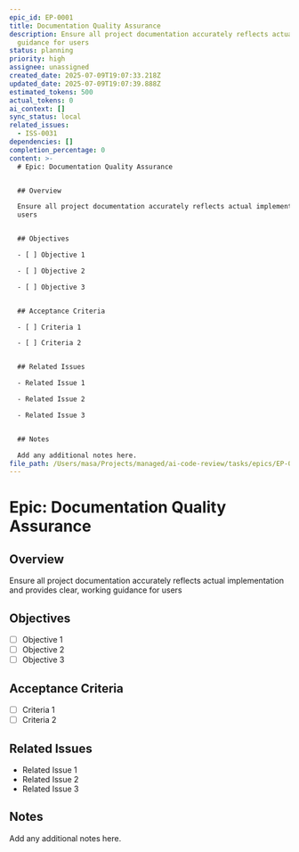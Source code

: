 ```yaml
---
epic_id: EP-0001
title: Documentation Quality Assurance
description: Ensure all project documentation accurately reflects actual implementation and provides clear, working
  guidance for users
status: planning
priority: high
assignee: unassigned
created_date: 2025-07-09T19:07:33.218Z
updated_date: 2025-07-09T19:07:39.888Z
estimated_tokens: 500
actual_tokens: 0
ai_context: []
sync_status: local
related_issues:
  - ISS-0031
dependencies: []
completion_percentage: 0
content: >-
  # Epic: Documentation Quality Assurance


  ## Overview

  Ensure all project documentation accurately reflects actual implementation and provides clear, working guidance for
  users


  ## Objectives

  - [ ] Objective 1

  - [ ] Objective 2

  - [ ] Objective 3


  ## Acceptance Criteria

  - [ ] Criteria 1

  - [ ] Criteria 2


  ## Related Issues

  - Related Issue 1

  - Related Issue 2

  - Related Issue 3


  ## Notes

  Add any additional notes here.
file_path: /Users/masa/Projects/managed/ai-code-review/tasks/epics/EP-0001-documentation-quality-assurance.md
---
```


# Epic: Documentation Quality Assurance

## Overview
Ensure all project documentation accurately reflects actual implementation and provides clear, working guidance for users

## Objectives
- [ ] Objective 1
- [ ] Objective 2
- [ ] Objective 3

## Acceptance Criteria
- [ ] Criteria 1
- [ ] Criteria 2

## Related Issues
- Related Issue 1
- Related Issue 2
- Related Issue 3

## Notes
Add any additional notes here.
